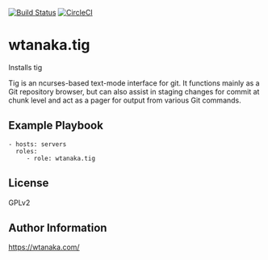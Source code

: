 [![Build Status](https://travis-ci.org/wtanaka/ansible-role-tig.svg?branch=master)](https://travis-ci.org/wtanaka/ansible-role-tig)
[![CircleCI](https://circleci.com/gh/wtanaka/ansible-role-tig.svg?style=svg)](https://circleci.com/gh/wtanaka/ansible-role-tig)

wtanaka.tig
================

Installs tig

Tig is an ncurses-based text-mode interface for git. It functions
mainly as a Git repository browser, but can also assist in staging
changes for commit at chunk level and act as a pager for output from
various Git commands.

Example Playbook
----------------

    - hosts: servers
      roles:
         - role: wtanaka.tig

License
-------

GPLv2

Author Information
------------------

https://wtanaka.com/
